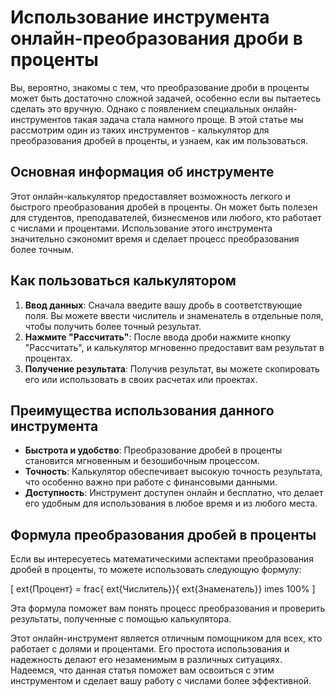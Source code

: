 Использование инструмента онлайн-преобразования дроби в проценты
================================================================

Вы, вероятно, знакомы с тем, что преобразование дроби в проценты может быть достаточно сложной задачей, особенно если вы пытаетесь сделать это вручную. Однако с появлением специальных онлайн-инструментов такая задача стала намного проще. В этой статье мы рассмотрим один из таких инструментов - калькулятор для преобразования дробей в проценты, и узнаем, как им пользоваться.

Основная информация об инструменте
----------------------------------

Этот онлайн-калькулятор предоставляет возможность легкого и быстрого преобразования дробей в проценты. Он может быть полезен для студентов, преподавателей, бизнесменов или любого, кто работает с числами и процентами. Использование этого инструмента значительно сэкономит время и сделает процесс преобразования более точным.

Как пользоваться калькулятором
------------------------------

1. **Ввод данных**: Сначала введите вашу дробь в соответствующие поля. Вы можете ввести числитель и знаменатель в отдельные поля, чтобы получить более точный результат.
2. **Нажмите "Рассчитать"**: После ввода дроби нажмите кнопку "Рассчитать", и калькулятор мгновенно предоставит вам результат в процентах.
3. **Получение результата**: Получив результат, вы можете скопировать его или использовать в своих расчетах или проектах.

Преимущества использования данного инструмента
----------------------------------------------

- **Быстрота и удобство**: Преобразование дробей в проценты становится мгновенным и безошибочным процессом.
- **Точность**: Калькулятор обеспечивает высокую точность результата, что особенно важно при работе с финансовыми данными.
- **Доступность**: Инструмент доступен онлайн и бесплатно, что делает его удобным для использования в любое время и из любого места.

Формула преобразования дробей в проценты
----------------------------------------

Если вы интересуетесь математическими аспектами преобразования дробей в проценты, то можете использовать следующую формулу:

\[ ext{Процент} = frac{ ext{Числитель}}{ ext{Знаменатель}} imes 100% \]

Эта формула поможет вам понять процесс преобразования и проверить результаты, полученные с помощью калькулятора.

Этот онлайн-инструмент является отличным помощником для всех, кто работает с долями и процентами. Его простота использования и надежность делают его незаменимым в различных ситуациях. Надеемся, что данная статья поможет вам освоиться с этим инструментом и сделает вашу работу с числами более эффективной.
